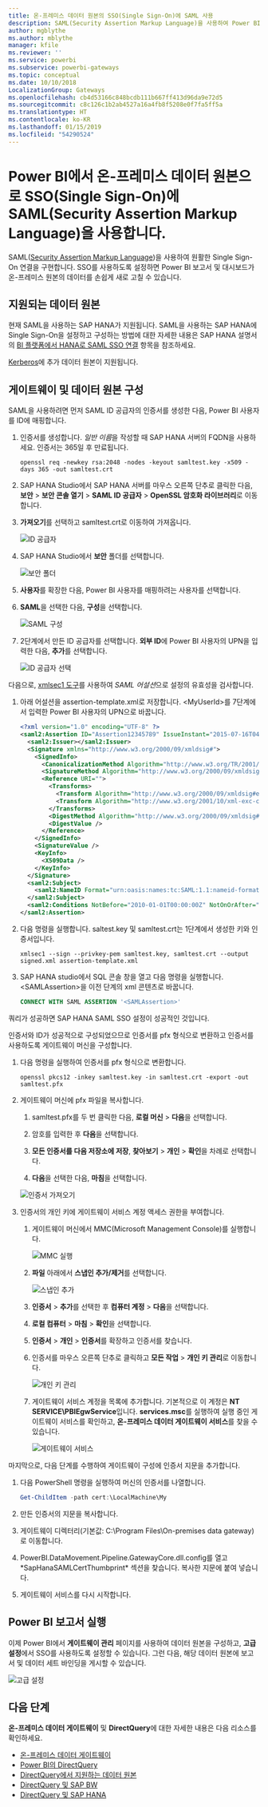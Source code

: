 ```yaml
---
title: 온-프레미스 데이터 원본의 SSO(Single Sign-On)에 SAML 사용
description: SAML(Security Assertion Markup Language)을 사용하여 Power BI에서 온-프레미스 데이터 원본으로 SSO(Single Sign-On)를 사용하도록 게이트웨이를 구성합니다.
author: mgblythe
ms.author: mblythe
manager: kfile
ms.reviewer: ''
ms.service: powerbi
ms.subservice: powerbi-gateways
ms.topic: conceptual
ms.date: 10/10/2018
LocalizationGroup: Gateways
ms.openlocfilehash: cb4d53166c848bcdb111b667ff413d96da9e72d5
ms.sourcegitcommit: c8c126c1b2ab4527a16a4fb8f5208e0f7fa5ff5a
ms.translationtype: HT
ms.contentlocale: ko-KR
ms.lasthandoff: 01/15/2019
ms.locfileid: "54290524"
---
```

# <a name="use-security-assertion-markup-language-saml-for-single-sign-on-sso-from-power-bi-to-on-premises-data-sources"></a>Power BI에서 온-프레미스 데이터 원본으로 SSO(Single Sign-On)에 SAML(Security Assertion Markup Language)을 사용합니다.

SAML([Security Assertion Markup Language](https://www.onelogin.com/pages/saml))을 사용하여 원활한 Single Sign-On 연결을 구현합니다. SSO를 사용하도록 설정하면 Power BI 보고서 및 대시보드가 온-프레미스 원본의 데이터를 손쉽게 새로 고칠 수 있습니다.

## <a name="supported-data-sources"></a>지원되는 데이터 원본

현재 SAML을 사용하는 SAP HANA가 지원됩니다. SAML을 사용하는 SAP HANA에 Single Sign-On을 설정하고 구성하는 방법에 대한 자세한 내용은 SAP HANA 설명서의 [BI 플랫폼에서 HANA로 SAML SSO 연결](https://wiki.scn.sap.com/wiki/display/SAPHANA/SAML+SSO+for+BI+Platform+to+HANA) 항목을 참조하세요.

[Kerberos](service-gateway-sso-kerberos.md)에 추가 데이터 원본이 지원됩니다.

## <a name="configuring-the-gateway-and-data-source"></a>게이트웨이 및 데이터 원본 구성

SAML을 사용하려면 먼저 SAML ID 공급자의 인증서를 생성한 다음, Power BI 사용자를 ID에 매핑합니다.

1. 인증서를 생성합니다. *일반 이름*을 작성할 때 SAP HANA 서버의 FQDN을 사용하세요. 인증서는 365일 후 만료됩니다.

    ```
    openssl req -newkey rsa:2048 -nodes -keyout samltest.key -x509 -days 365 -out samltest.crt
    ```

1. SAP HANA Studio에서 SAP HANA 서버를 마우스 오른쪽 단추로 클릭한 다음, **보안** > **보안 콘솔 열기** > **SAML ID 공급자** > **OpenSSL 암호화 라이브러리**로 이동합니다.

1. **가져오기**를 선택하고 samltest.crt로 이동하여 가져옵니다.

    ![ID 공급자](media/service-gateway-sso-saml/identity-providers.png)

1. SAP HANA Studio에서 **보안** 폴더를 선택합니다.

    ![보안 폴더](media/service-gateway-sso-saml/security-folder.png)

1. **사용자**를 확장한 다음, Power BI 사용자를 매핑하려는 사용자를 선택합니다.

1. **SAML**을 선택한 다음, **구성**을 선택합니다.

    ![SAML 구성](media/service-gateway-sso-saml/configure-saml.png)

1. 2단계에서 만든 ID 공급자를 선택합니다. **외부 ID**에 Power BI 사용자의 UPN을 입력한 다음, **추가**를 선택합니다.

    ![ID 공급자 선택](media/service-gateway-sso-saml/select-identity-provider.png)

다음으로, [xmlsec1 도구](http://sgros.blogspot.com/2013/01/signing-xml-document-using-xmlsec1.html)를 사용하여 *SAML 어설션*으로 설정의 유효성을 검사합니다.

1. 아래 어설션을 assertion-template.xml로 저장합니다. \<MyUserId\>를 7단계에서 입력한 Power BI 사용자의 UPN으로 바꿉니다.

    ```xml
    <?xml version="1.0" encoding="UTF-8" ?>
    <saml2:Assertion ID="Assertion12345789" IssueInstant="2015-07-16T04:47:49.858Z" Version="2.0" xmlns:saml2="urn:oasis:names:tc:SAML:2.0:assertion">
      <saml2:Issuer></saml2:Issuer> 
      <Signature xmlns="http://www.w3.org/2000/09/xmldsig#">
        <SignedInfo>
          <CanonicalizationMethod Algorithm="http://www.w3.org/TR/2001/REC-xml-c14n-20010315"/>
          <SignatureMethod Algorithm="http://www.w3.org/2000/09/xmldsig#rsa-sha1"/>
          <Reference URI="">
            <Transforms>
              <Transform Algorithm="http://www.w3.org/2000/09/xmldsig#enveloped-signature"/>
              <Transform Algorithm="http://www.w3.org/2001/10/xml-exc-c14n#"/>
            </Transforms>
            <DigestMethod Algorithm="http://www.w3.org/2000/09/xmldsig#sha1"/>
            <DigestValue />
          </Reference>
        </SignedInfo>
        <SignatureValue />
        <KeyInfo>
          <X509Data />
        </KeyInfo>
      </Signature>
      <saml2:Subject>
        <saml2:NameID Format="urn:oasis:names:tc:SAML:1.1:nameid-format:unspecified"><MyUserId></saml2:NameID>
      </saml2:Subject>
      <saml2:Conditions NotBefore="2010-01-01T00:00:00Z" NotOnOrAfter="2050-01-01T00:00:00Z"/>
    </saml2:Assertion>
    ```

1. 다음 명령을 실행합니다. saltest.key 및 samltest.crt는 1단계에서 생성한 키와 인증서입니다.

    ```
    xmlsec1 --sign --privkey-pem samltest.key, samltest.crt --output signed.xml assertion-template.xml
    ```

1. SAP HANA studio에서 SQL 콘솔 창을 열고 다음 명령을 실행합니다. \<SAMLAssertion\>을 이전 단계의 xml 콘텐츠로 바꿉니다.

    ```SQL
    CONNECT WITH SAML ASSERTION '<SAMLAssertion>'
    ```

쿼리가 성공하면 SAP HANA SAML SSO 설정이 성공적인 것입니다.

인증서와 ID가 성공적으로 구성되었으므로 인증서를 pfx 형식으로 변환하고 인증서를 사용하도록 게이트웨이 머신을 구성합니다.

1. 다음 명령을 실행하여 인증서를 pfx 형식으로 변환합니다.

    ```
    openssl pkcs12 -inkey samltest.key -in samltest.crt -export -out samltest.pfx
    ```

1. 게이트웨이 머신에 pfx 파일을 복사합니다.

    1. samltest.pfx를 두 번 클릭한 다음, **로컬 머신** > **다음**을 선택합니다.

    1. 암호를 입력한 후 **다음**을 선택합니다.

    1. **모든 인증서를 다음 저장소에 저장**, **찾아보기** > **개인** > **확인**을 차례로 선택합니다.

    1. **다음**을 선택한 다음, **마침**을 선택합니다.

    ![인증서 가져오기](media/service-gateway-sso-saml/import-certificate.png)

1. 인증서의 개인 키에 게이트웨이 서비스 계정 액세스 권한을 부여합니다.

    1. 게이트웨이 머신에서 MMC(Microsoft Management Console)를 실행합니다.

        ![MMC 실행](media/service-gateway-sso-saml/run-mmc.png)

    1. **파일** 아래에서 **스냅인 추가/제거**를 선택합니다.

        ![스냅인 추가](media/service-gateway-sso-saml/add-snap-in.png)

    1. **인증서** > **추가**를 선택한 후 **컴퓨터 계정** > **다음**을 선택합니다.

    1. **로컬 컴퓨터** > **마침** > **확인**을 선택합니다.

    1. **인증서** > **개인** > **인증서**를 확장하고 인증서를 찾습니다.

    1. 인증서를 마우스 오른쪽 단추로 클릭하고 **모든 작업** > **개인 키 관리**로 이동합니다.

        ![개인 키 관리](media/service-gateway-sso-saml/manage-private-keys.png)

    1. 게이트웨이 서비스 계정을 목록에 추가합니다. 기본적으로 이 계정은 **NT SERVICE\PBIEgwService**입니다. **services.msc**를 실행하여 실행 중인 게이트웨이 서비스를 확인하고, **온-프레미스 데이터 게이트웨이 서비스**를 찾을 수 있습니다.

        ![게이트웨이 서비스](media/service-gateway-sso-saml/gateway-service.png)

마지막으로, 다음 단계를 수행하여 게이트웨이 구성에 인증서 지문을 추가합니다.

1. 다음 PowerShell 명령을 실행하여 머신의 인증서를 나열합니다.

    ```powershell
    Get-ChildItem -path cert:\LocalMachine\My
    ```
1. 만든 인증서의 지문을 복사합니다.

1. 게이트웨이 디렉터리(기본값: C:\Program Files\On-premises data gateway)로 이동합니다.

1. PowerBI.DataMovement.Pipeline.GatewayCore.dll.config를 열고 \*SapHanaSAMLCertThumbprint\* 섹션을 찾습니다. 복사한 지문에 붙여 넣습니다.

1. 게이트웨이 서비스를 다시 시작합니다.

## <a name="running-a-power-bi-report"></a>Power BI 보고서 실행

이제 Power BI에서 **게이트웨이 관리** 페이지를 사용하여 데이터 원본을 구성하고, **고급 설정**에서 SSO를 사용하도록 설정할 수 있습니다. 그런 다음, 해당 데이터 원본에 보고서 및 데이터 세트 바인딩을 게시할 수 있습니다.

![고급 설정](media/service-gateway-sso-saml/advanced-settings.png)

## <a name="next-steps"></a>다음 단계

**온-프레미스 데이터 게이트웨이** 및 **DirectQuery**에 대한 자세한 내용은 다음 리소스를 확인하세요.

* [온-프레미스 데이터 게이트웨이](service-gateway-onprem.md)
* [Power BI의 DirectQuery](desktop-directquery-about.md)
* [DirectQuery에서 지원하는 데이터 원본](desktop-directquery-data-sources.md)
* [DirectQuery 및 SAP BW](desktop-directquery-sap-bw.md)
* [DirectQuery 및 SAP HANA](desktop-directquery-sap-hana.md)